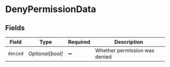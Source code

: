 # DenyPermissionData


## Fields

| Field                         | Type                          | Required                      | Description                   |
| ----------------------------- | ----------------------------- | ----------------------------- | ----------------------------- |
| `denied`                      | *Optional[bool]*              | :heavy_minus_sign:            | Whether permission was denied |